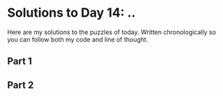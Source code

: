 # Solutions to Day 14: ..

Here are my solutions to the puzzles of today. Written chronologically so you can follow both my code and line of thought.

## Part 1



## Part 2

